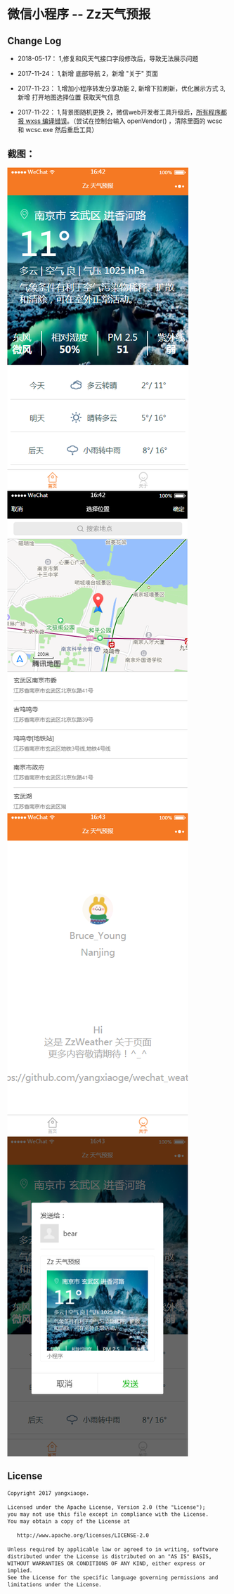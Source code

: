 # 微信小程序 -- Zz天气预报

## Change Log

- 2018-05-17： 1,修复和风天气接口字段修改后，导致无法展示问题

- 2017-11-24： 1,新增 底部导航 2，新增 "关于" 页面

- 2017-11-23： 1,增加小程序转发分享功能 2, 新增下拉刷新，优化展示方式 3, 新增 打开地图选择位置 获取天气信息

- 2017-11-22： 1,背景图随机更换 2，微信web开发者工具升级后，[所有程序都报 wxss 编译错误](http://www.aiyingli.com/50384.html)。（尝试在控制台输入 openVendor() ，清除里面的 wcsc 和 wcsc.exe 然后重启工具）


## 截图：

![](./screenshots/首页.png)![](./screenshots/位置选择.png)![](./screenshots/关于.png)![](./screenshots/转发.png)


License
-------

    Copyright 2017 yangxiaoge.

    Licensed under the Apache License, Version 2.0 (the "License");
    you may not use this file except in compliance with the License.
    You may obtain a copy of the License at

       http://www.apache.org/licenses/LICENSE-2.0

    Unless required by applicable law or agreed to in writing, software
    distributed under the License is distributed on an "AS IS" BASIS,
    WITHOUT WARRANTIES OR CONDITIONS OF ANY KIND, either express or implied.
    See the License for the specific language governing permissions and
    limitations under the License.

